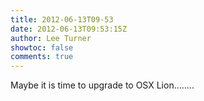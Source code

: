 ```yaml
---
title: 2012-06-13T09-53
date: 2012-06-13T09:53:15Z
author: Lee Turner
showtoc: false
comments: true
---
```


Maybe it is time to upgrade to OSX Lion........

